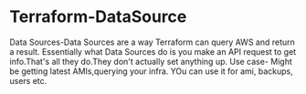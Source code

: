 # Terraform-DataSource
Data Sources-Data Sources are a way Terraform can query AWS and return a result.
Essentially what Data Sources do is you make an API request to get info.That's all they do.They don't actually set anything up. 
Use case- Might be getting latest AMIs,querying your infra.
YOu can use it for ami, backups, users etc.
